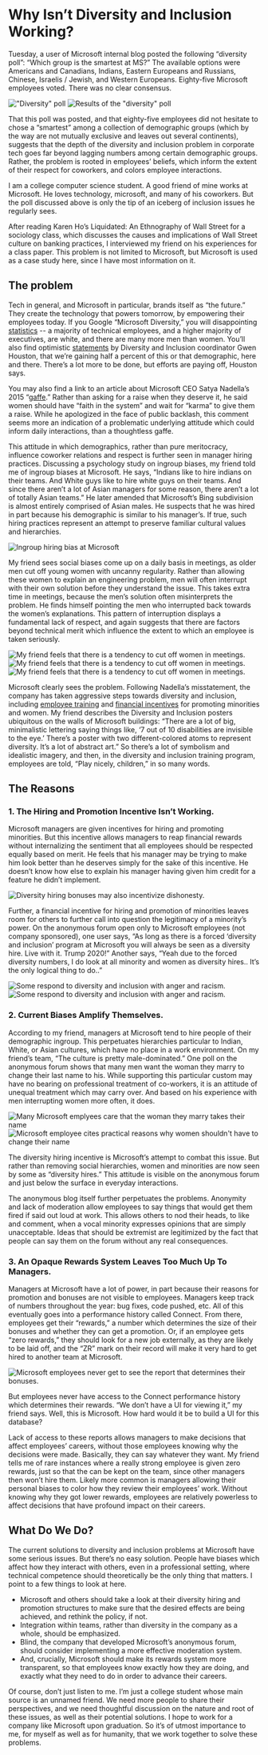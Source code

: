 # Why Isn’t Diversity and Inclusion Working? #

Tuesday, a user of Microsoft internal blog posted the following “diversity poll”: “Which group is the smartest at MS?” The available options were Americans and Canadians, Indians, Eastern Europeans and Russians, Chinese, Israelis / Jewish, and Western Europeans. Eighty-five Microsoft employees voted. There was no clear consensus.

!["Diversity" poll][diversity poll question] ![Results of the "diversity" poll][diversity poll results]

That this poll was posted, and that eighty-five employees did not hesitate to chose a “smartest” among a collection of demographic groups (which by the way are not mutually exclusive and leaves out several continents), suggests that the depth of the diversity and inclusion problem in corporate tech goes far beyond lagging numbers among certain demographic groups. Rather, the problem is rooted in employees’ beliefs, which inform the extent of their respect for coworkers, and colors employee interactions.

I am a college computer science student. A good friend of mine works at Microsoft. He loves technology, microsoft, and many of his coworkers. But the poll discussed above is only the tip of an iceberg of inclusion issues he regularly sees.

After reading Karen Ho’s Liquidated: An Ethnography of Wall Street for a sociology class, which discusses the causes and implications of Wall Street culture on banking practices, I interviewed my friend on his experiences for a class paper. This problem is not limited to Microsoft, but Microsoft is used as a case study here, since I have most information on it.

## The problem ##
Tech in general, and Microsoft in particular, brands itself as “the future.” They create the technology that powers tomorrow, by empowering their employees today. If you Google “Microsoft Diversity,” you will disappointing [statistics] -- a majority of technical employees, and a higher majority of executives, are white, and there are many more men than women. You’ll also find optimistic [statements] by Diversity and Inclusion coordinator Gwen Houston, that we’re gaining half a percent of this or that demographic, here and there. There’s a lot more to be done, but efforts are paying off, Houston says. 

You may also find a link to an article about Microsoft CEO Satya Nadella’s 2015 “[gaffe].” Rather than asking for a raise when they deserve it, he said women should have “faith in the system” and wait for “karma” to give them a raise. While he apologized in the face of public backlash, this comment seems more an indication of a problematic underlying attitude which could inform daily interactions, than a thoughtless gaffe.

This attitude in which demographics, rather than pure meritocracy, influence coworker relations and respect is further seen in manager hiring practices. Discussing a psychology study on ingroup biases, my friend told me of ingroup biases at Microsoft. He says, “Indians like to hire indians on their teams. And White guys like to hire white guys on their teams. And since there aren’t a lot of Asian managers for some reason, there aren’t a lot of totally Asian teams.” He later amended that Microsoft’s Bing subdivision is almost entirely comprised of Asian males. He suspects that he was hired in part because his demographic is similar to his manager’s.  If true, such hiring practices represent an attempt to preserve familiar cultural values and hierarchies. 

![Ingroup hiring bias at Microsoft][ingroup hiring]

My friend sees social biases come up on a daily basis in meetings, as older men cut off young women with uncanny regularity. Rather than allowing these women to explain an engineering problem, men will often interrupt with their own solution before they understand the issue. This takes extra time in meetings, because the men’s solution often misinterprets the problem. He finds himself pointing the men who interrupted back towards the women’s explanations. This pattern of interruption displays a fundamental lack of respect, and again suggests that there are factors beyond technical merit which influence the extent to which an employee is taken seriously.

![My friend feels that there is a tendency to cut off women in meetings.][cutting off women 1]
![My friend feels that there is a tendency to cut off women in meetings.][cutting off women 2]
![My friend feels that there is a tendency to cut off women in meetings.][cutting off women 3]

Microsoft clearly sees the problem. Following Nadella’s misstatement, the company has taken aggressive steps towards diversity and inclusion, including [employee training] and [financial incentives] for promoting minorities and women. My friend describes the Diversity and Inclusion posters ubiquitous on the walls of Microsoft buildings: “There are a lot of big, minimalistic lettering saying things like, ‘7 out of 10 disabilities are invisible to the eye.’ There’s a poster with two different-colored atoms to represent diversity. It’s a lot of abstract art.” So there’s a lot of symbolism and idealistic imagery, and then, in the diversity and inclusion training program, employees are told, “Play nicely, children,” in so many words.

## The Reasons 
### 1. The Hiring and Promotion Incentive Isn’t Working. ###
Microsoft managers are given incentives for hiring and promoting minorities. But this incentive allows managers to reap financial rewards without internalizing the sentiment that all employees should be respected equally based on merit. He feels that his manager may be trying to make him look better than he deserves simply for the sake of this incentive. He doesn’t know how else to explain his manager having given him credit for a feature he didn’t implement.

![Diversity hiring bonuses may also incentivize dishonesty.][undeserved credit]

Further, a financial incentive for hiring and promotion of minorities leaves room for others to further call into question the legitimacy of a minority’s power. On the anonymous forum open only to Microsoft employees (not company sponsored), one user says, “As long as there is a forced ‘diversity and inclusion’ program at Microsoft you will always be seen as a diversity hire. Live with it. Trump 2020!” Another says, “Yeah due to the forced diversity numbers, I do look at all minority and women as diversity hires.. It’s the only logical thing to do..”

![Some respond to diversity and inclusion with anger and racism.]["forced" diversity and inclusion 1] ![Some respond to diversity and inclusion with anger and racism.]["forced" diversity and inclusion 2]

### 2. Current Biases Amplify Themselves. ###
According to my friend, managers at Microsoft tend to hire people of their demographic ingroup. This perpetuates hierarchies particular to Indian, White, or Asian cultures, which have no place in a work environment. On my friend’s team, “The culture is pretty male-dominated.” One poll on the anonymous forum shows that many men want the woman they marry to change their last name to his. While supporting this particular custom may have no bearing on professional treatment of co-workers, it is an attitude of unequal treatment which may carry over. And based on his experience with men interrupting women more often, it does.

![Many Microsoft emplyees care that the woman they marry takes their name][women name change question] ![Microsoft employee cites practical reasons why women shouldn't have to change their name][women name change response]

The diversity hiring incentive is Microsoft’s attempt to combat this issue. But rather than removing social hierarchies, women and minorities are now seen by some as “diversity hires.” This attitude is visible on the anonymous forum and just below the surface in everyday interactions.

The anonymous blog itself further perpetuates the problems. Anonymity and lack of moderation allow employees to say things that would get them fired if said out loud at work. This allows others to nod their heads, to like and comment, when a vocal minority expresses opinions that are simply unacceptable. Ideas that should be extremist are legitimized by the fact that people can say them on the forum without any real consequences.

### 3. An Opaque Rewards System Leaves Too Much Up To Managers. ###
Managers at Microsoft have a lot of power, in part because their reasons for promotion and bonuses are not visible to employees. Managers keep track of numbers throughout the year: bug fixes, code pushed, etc. All of this eventually goes into a performance history called Connect. From there, employees get their “rewards,” a number  which determines the size of their bonuses and whether they can get a promotion. Or, if an employee gets “zero rewards,” they should look for a new job externally, as they are likely to be laid off, and the “ZR” mark on their record will make it very hard to get hired to another team at Microsoft.	

![Microsoft employees never get to see the report that determines their bonuses.][opaque employee reviews]

But employees never have access to the Connect performance history which determines their rewards. “We don’t have a UI for viewing it,” my friend says. Well, this is Microsoft. How hard would it be to build a UI for this database?

Lack of access to these reports allows managers to make decisions that affect employees’ careers, without those employees knowing why the decisions were made. Basically, they can say whatever they want. My friend tells me of rare instances where a really strong employee is given zero rewards, just so that the can be kept on the team, since other managers then won’t hire them. Likely more common is managers allowing their personal biases to color how they review their employees’ work. Without knowing why they got lower rewards, employees are relatively powerless to affect decisions that have profound impact on their careers.

## What Do We Do? ##
The current solutions to diversity and inclusion problems at Microsoft have some serious issues. But there’s no easy solution. People have biases which affect how they interact with others, even in a professional setting, where technical competence should theoretically be the only thing that matters. I point to a few things to look at here. 

- Microsoft and others should take a look at their diversity hiring and promotion structures to make sure that the desired effects are being achieved, and rethink the policy, if not. 
- Integration within teams, rather than diversity in the company as a whole, should be emphasized.
- Blind, the company that developed Microsoft’s anonymous forum, should consider implementing a more effective moderation system. 
- And, crucially, Microsoft should make its rewards system more transparent, so that employees know exactly how they are doing, and exactly what they need to do in order to advance their careers. 

Of course, don’t just listen to me. I’m just a college student whose main source is an unnamed friend. We need more people to share their perspectives, and we need thoughtful discussion on the nature and root of these issues, as well as their potential solutions. I hope to work for a company like Microsoft upon graduation. So it’s of utmost importance to me, for myself as well as for humanity, that we work together to solve these problems.

[statistics]: https://www.microsoft.com/en-us/diversity/inside-microsoft/default.aspx#epgDivFocusArea
[statements]: https://blogs.microsoft.com/blog/2015/11/23/global-diversity-inclusion-update-sharing-our-latest-workforce-numbers/
[gaffe]: http://www.techtimes.com/articles/17610/20141010/women-should-trust-karma-for-pay-raise-microsoft-ceo-satya-nadella-apologizes-for-gaffe.htm
[employee training]: https://www.microsoft.com/en-us/diversity/training/default.aspx
[financial incentives]: http://fortune.com/2016/11/18/microsoft-diversity-women/

[cutting off women 1]: https://github.com/newmanlucy/random/blob/master/tech_equality/images/cutting_off_women_1.png
[cutting off women 2]: https://github.com/newmanlucy/random/blob/master/tech_equality/images/cutting_off_women_2.png
[cutting off women 3]: https://github.com/newmanlucy/random/blob/master/tech_equality/images/cutting_off_women_3.png
[diversity poll question]: https://github.com/newmanlucy/random/blob/master/tech_equality/images/diversity_poll_question.png
[diversity poll results]: https://github.com/newmanlucy/random/blob/master/tech_equality/images/diversity_poll_results.png
["forced" diversity and inclusion 1]: https://github.com/newmanlucy/random/blob/master/tech_equality/images/forced_diversity_and_inclusion_1.png
["forced" diversity and inclusion 2]: https://github.com/newmanlucy/random/blob/master/tech_equality/images/forced_diversity_and_inclusion_2.png
[ingroup hiring]: https://github.com/newmanlucy/random/blob/master/tech_equality/images/ingroup_hiring.png
[opaque employee reviews]: https://github.com/newmanlucy/random/blob/master/tech_equality/images/opaque_employee_reviews.png
[undeserved credit]: https://github.com/newmanlucy/random/blob/master/tech_equality/images/undeserved_credit.png
[women name change question]: https://github.com/newmanlucy/random/blob/master/tech_equality/images/women_name_change_question.png
[women name change response]: https://github.com/newmanlucy/random/blob/master/tech_equality/images/women_name_change_response.png
